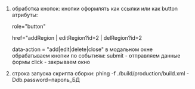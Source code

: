 1) обработка кнопок:
    кнопки оформлять как ссылки или как button
    атрибуты:
    
    role="button"
    
    href="addRegion | editRegion?id=2 | delRegion?id=2
    
    data-action = "add|edit|delete|close"
    в модальном окне обрабатываем кнопки по событиям:
    submit - отправляем данные формы 
    click - закрываем окно
    
 2) строка запуска скрипта сборки:
    phing -f ./build/production/build.xml -Ddb.password=пароль_БД
    
    